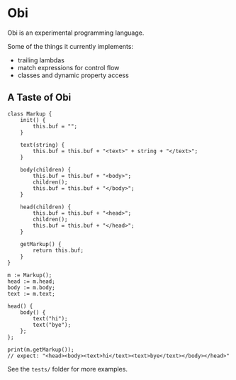 # Obi

Obi is an experimental programming language.

Some of the things it currently implements:
- trailing lambdas
- match expressions for control flow
- classes and dynamic property access

## A Taste of Obi

```
class Markup {
    init() {
        this.buf = "";
    }

    text(string) {
        this.buf = this.buf + "<text>" + string + "</text>";
    }

    body(children) {
        this.buf = this.buf + "<body>";
        children();
        this.buf = this.buf + "</body>";
    }

    head(children) {
        this.buf = this.buf + "<head>";
        children();
        this.buf = this.buf + "</head>";
    }

    getMarkup() {
        return this.buf;
    }
}

m := Markup();
head := m.head;
body := m.body;
text := m.text;

head() {
    body() {
        text("hi");
        text("bye");
    };
};

print(m.getMarkup());
// expect: "<head><body><text>hi</text><text>bye</text></body></head>"
```

See the `tests/` folder for more examples.
